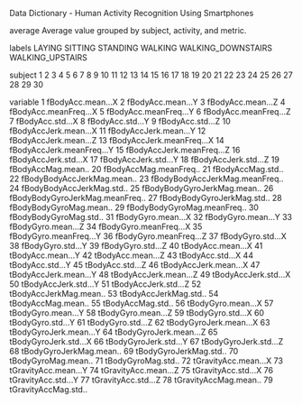 Data Dictionary - Human Activity Recognition Using Smartphones

average
  Average value grouped by subject, activity, and metric.
  
labels
  LAYING
  SITTING
  STANDING
  WALKING
  WALKING_DOWNSTAIRS
  WALKING_UPSTAIRS
  
  
subject
  1
  2
  3
  4
  5
  6
  7
  8
  9
  10
  11
  12
  13
  14
  15
  16
  17
  18
  19
  20
  21
  22
  23
  24
  25
  26
  27
  28
  29
  30
  
variable
  1	fBodyAcc.mean...X
  2	fBodyAcc.mean...Y
  3	fBodyAcc.mean...Z
  4	fBodyAcc.meanFreq...X
  5	fBodyAcc.meanFreq...Y
  6	fBodyAcc.meanFreq...Z
  7	fBodyAcc.std...X
  8	fBodyAcc.std...Y
  9	fBodyAcc.std...Z
  10	fBodyAccJerk.mean...X
  11	fBodyAccJerk.mean...Y
  12	fBodyAccJerk.mean...Z
  13	fBodyAccJerk.meanFreq...X
  14	fBodyAccJerk.meanFreq...Y
  15	fBodyAccJerk.meanFreq...Z
  16	fBodyAccJerk.std...X
  17	fBodyAccJerk.std...Y
  18	fBodyAccJerk.std...Z
  19	fBodyAccMag.mean..
  20	fBodyAccMag.meanFreq..
  21	fBodyAccMag.std..
  22	fBodyBodyAccJerkMag.mean..
  23	fBodyBodyAccJerkMag.meanFreq..
  24	fBodyBodyAccJerkMag.std..
  25	fBodyBodyGyroJerkMag.mean..
  26	fBodyBodyGyroJerkMag.meanFreq..
  27	fBodyBodyGyroJerkMag.std..
  28	fBodyBodyGyroMag.mean..
  29	fBodyBodyGyroMag.meanFreq..
  30	fBodyBodyGyroMag.std..
  31	fBodyGyro.mean...X
  32	fBodyGyro.mean...Y
  33	fBodyGyro.mean...Z
  34	fBodyGyro.meanFreq...X
  35	fBodyGyro.meanFreq...Y
  36	fBodyGyro.meanFreq...Z
  37	fBodyGyro.std...X
  38	fBodyGyro.std...Y
  39	fBodyGyro.std...Z
  40	tBodyAcc.mean...X
  41	tBodyAcc.mean...Y
  42	tBodyAcc.mean...Z
  43	tBodyAcc.std...X
  44	tBodyAcc.std...Y
  45	tBodyAcc.std...Z
  46	tBodyAccJerk.mean...X
  47	tBodyAccJerk.mean...Y
  48	tBodyAccJerk.mean...Z
  49	tBodyAccJerk.std...X
  50	tBodyAccJerk.std...Y
  51	tBodyAccJerk.std...Z
  52	tBodyAccJerkMag.mean..
  53	tBodyAccJerkMag.std..
  54	tBodyAccMag.mean..
  55	tBodyAccMag.std..
  56	tBodyGyro.mean...X
  57	tBodyGyro.mean...Y
  58	tBodyGyro.mean...Z
  59	tBodyGyro.std...X
  60	tBodyGyro.std...Y
  61	tBodyGyro.std...Z
  62	tBodyGyroJerk.mean...X
  63	tBodyGyroJerk.mean...Y
  64	tBodyGyroJerk.mean...Z
  65	tBodyGyroJerk.std...X
  66	tBodyGyroJerk.std...Y
  67	tBodyGyroJerk.std...Z
  68	tBodyGyroJerkMag.mean..
  69	tBodyGyroJerkMag.std..
  70	tBodyGyroMag.mean..
  71	tBodyGyroMag.std..
  72	tGravityAcc.mean...X
  73	tGravityAcc.mean...Y
  74	tGravityAcc.mean...Z
  75	tGravityAcc.std...X
  76	tGravityAcc.std...Y
  77	tGravityAcc.std...Z
  78	tGravityAccMag.mean..
  79	tGravityAccMag.std..
